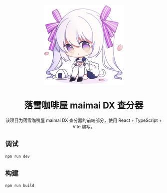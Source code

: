 <div align="center">
  <img width="256" src="./public/favicon.webp" alt="logo">

# 落雪咖啡屋 maimai DX 查分器
该项目为落雪咖啡屋 maimai DX 查分器的前端部分，使用 React + TypeScript + Vite 编写。
</div>

## 调试

```bash
npm run dev
```

## 构建

```bash
npm run build
```